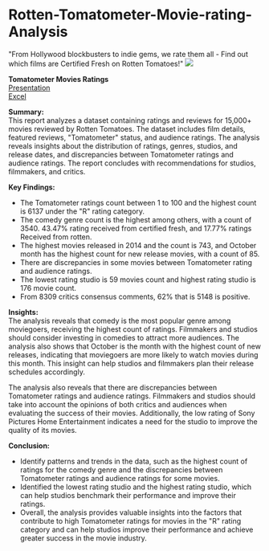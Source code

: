 # Rotten-Tomatometer-Movie-rating-Analysis
"From Hollywood blockbusters to indie gems, we rate them all - Find out which films are Certified Fresh on Rotten Tomatoes!"
![](https://www.rd.com/wp-content/uploads/2020/03/rotten-tomatoes-home.jpg?fit=700,450)

**Tomatometer Movies Ratings**<br>
[Presentation](https://github.com/khushiyadav2022/Rotten-Tomatometer-Movie-rating-Analysis/blob/fe29198a9cff0e9dc733260aaae850a0b233f5aa/Rotten%20tomatometer%20movie%20rating.pdf)<br>
[Excel](https://github.com/khushiyadav2022/Rotten-Tomatometer-Movie-rating-Analysis/blob/4faff62f1c7c49703fa7a4651953a79576e1509a/Rotten%20Tomatoes%20Movies%20Dataset.xlsx)

**Summary:**<br>
This report analyzes a dataset containing ratings and reviews for 15,000+ movies reviewed by Rotten Tomatoes. The dataset includes film details, featured reviews, "Tomatometer" status, and audience ratings. The analysis reveals insights about the distribution of ratings, genres, studios, and release dates, and discrepancies between Tomatometer ratings and audience ratings. The report concludes with recommendations for studios, filmmakers, and critics.

**Key Findings:**<br>
- The Tomatometer ratings count between 1 to 100 and the highest count is 6137 under the "R" rating category.
- The comedy genre count is the highest among others, with a count of 3540. 43.47% rating received from certified fresh, and 17.77% ratings Received from rotten.
- The highest movies released in 2014 and the count is 743, and October month has the highest count for new release movies, with a count of 85.
- There are discrepancies in some movies between Tomatometer rating and audience ratings.
- The lowest rating studio is 59 movies count and highest rating studio is 176 movie count.
- From 8309 critics consensus comments, 62% that is 5148 is positive.

**Insights:**<br>
The analysis reveals that comedy is the most popular genre among moviegoers, receiving the highest count of ratings. Filmmakers and studios should consider investing in comedies to attract more audiences. The analysis also shows that October is the month with the highest count of new releases, indicating that moviegoers are more likely to watch movies during this month. This insight can help studios and filmmakers plan their release schedules accordingly.

The analysis also reveals that there are discrepancies between Tomatometer ratings and audience ratings. Filmmakers and studios should take into account the opinions of both critics and audiences when evaluating the success of their movies. Additionally, the low rating of Sony Pictures Home Entertainment indicates a need for the studio to improve the quality of its movies.

**Conclusion:**<br>
- Identify patterns and trends in the data, such as the highest count of ratings for the comedy genre and the discrepancies between Tomatometer ratings and audience ratings for some movies.
- Identified the lowest rating studio and the highest rating studio, which can help studios benchmark their performance and improve their ratings.
- Overall, the analysis provides valuable insights into the factors that contribute to high Tomatometer ratings for movies in the "R" rating category and can help studios improve their performance and achieve greater success in the
movie industry.



